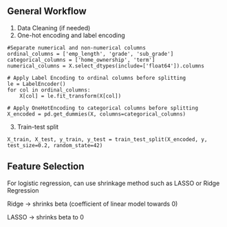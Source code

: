 ## General Workflow
1. Data Cleaning (if needed)
2. One-hot encoding and label encoding 

```
#Separate numerical and non-numerical columns
ordinal_columns = ['emp_length', 'grade', 'sub_grade']
categorical_columns = ['home_ownership', 'term']
numerical_columns = X.select_dtypes(include=['float64']).columns

# Apply Label Encoding to ordinal columns before splitting
le = LabelEncoder()
for col in ordinal_columns:
    X[col] = le.fit_transform(X[col])

# Apply OneHotEncoding to categorical columns before splitting
X_encoded = pd.get_dummies(X, columns=categorical_columns)
```
3. Train-test split

```
X_train, X_test, y_train, y_test = train_test_split(X_encoded, y, test_size=0.2, random_state=42)
```

## Feature Selection 

For logistic regression, can use shrinkage method such as LASSO or Ridge Regression 

Ridge -> shrinks beta (coefficient of linear model towards 0) 

LASSO -> shrinks beta to 0 